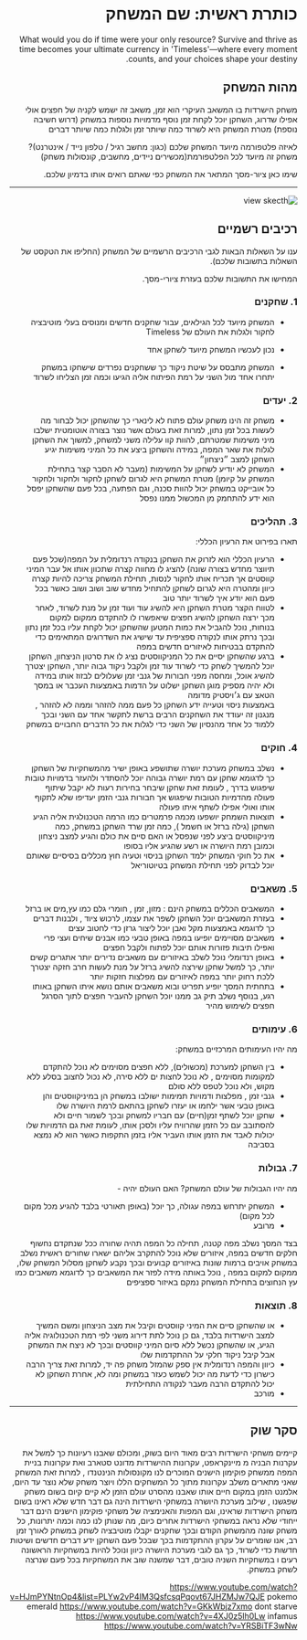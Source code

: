 <div dir='rtl' lang='he'>

# כותרת ראשית: שם המשחק

What would you do if time were your only resource?
Survive and thrive as time becomes your ultimate currency in 'Timeless'—where every moment counts, and your choices shape your destiny.


## מהות המשחק

משחק הישרדות בו המשאב העיקרי הוא זמן, משאב זה ישמש לקניה של חפצים אולי אפילו שדרוג, השחקן יוכל לקחת זמן נוסף מדמויות נוספות במשחק (דרוש חשיבה נוספת) מטרת המשחק היא לשרוד כמה שיותר זמן ולגלות כמה שיותר דברים

לאיזה פלטפורמה מיועד המשחק שלכם (כגון: מחשב רגיל / טלפון נייד / אינטרנט)?
משחק זה מיועד לכל הפלטפורמת(מכשירים ניידים, מחשבים, קונסולות משחק)

שימו כאן ציור-מסך המתאר את המשחק כפי שאתם רואים אותו בדמיון שלכם.

---
![view skecth](https://github.com/FireBomb-game-development/TimlessWorld/assets/89184174/c7581652-f0f6-4bae-a01c-99e4f7a5132c)


## רכיבים רשמיים

ענו על השאלות הבאות לגבי הרכיבים הרשמיים של המשחק
(החליפו את הטקסט של השאלות בתשובות שלכם).

המחישו את התשובות שלכם בעזרת ציורי-מסך.

### 1. שחקנים

*  המשחק מיועד לכל הגילאים, עבור שחקנים חדשים ומנוסים בעלי מוטיבציה לחקור ולגלות את העולם של Timeless 

* נכון לעכשיו המשחק מיועד לשחקן אחד 
* המשחק מתבסס על שיטת ניקוד כך ששחקנים נפרדים שישחקו במשחק יתחרו אחד מול השני על רמת הפיתוח אליה הגיעו וכמה זמן הצליחו לשרוד

### 2. יעדים

* משחק זה הינו משחק עולם פתוח לא לינארי כך שהשחקן יכול לבחור מה לעשות בכל זמן נתון, למרות זאת בעולם אשר נוצר בצורה אוטומטית ישלבו מיני משימות שמטרתם, להוות קוו עלילה משני למשחק, למשוך את השחקן לגלות את שאר המפה, במידה והשחקן ביצע את כל המיני משימות יגיע השחקן למצב ״ניצחון״
* המשחק לא יודיע לשחקן על המשימות (מעבר לא הסבר קצר בתחילת המשחק על קיומן) מטרת המשחק היא  לגרום לשחקן לחקור ולחקור ולחקור כל אובייקט במשחק יכול להוות סכנה, וגם הפתעה, בכל פעם שהשחקן יפסל הוא ידע להתחמק מן המכשול ממנו נפסל


### 3. תהליכים

תארו בפירוט את הרעיון הכללי:

* הרעיון הכללי הוא לזרוק את השחקן בנקודה רנדומלית על המפה(שכל פעם תיווצר מחדש בצורה שונה) להציג לו מחווה קצרה שתכוון אותו אל עבר המיני קווסטים אך תכריח אותו לחקור לנסות, תחילת המשחק צריכה להיות קצרה כיוון ומהטרה היא לגרום לשחקן להתחיל מחדש שוב ושוב ושוב כאשר בכל פעם הוא יודע איך לשרוד יותר טוב
*	לטווח הקצר מטרת השחקן היא להשיג עוד ועוד זמן על מנת לשרוד, לאחר מכך ירצה השחקן להשיג חפצים שיאפשרו לו להתקדם ממקום למקום בנוחות, נוכל להגביל את כמות המטען שהשחקן יכול לקחת עליו בכל זמן נתון ובכך נרתק אותו לנקודה ספציפית עד שישיג את השדרוגים המתאימים כדי להתקדם בבטיחות לאיזורים חדשים במפה
*	ברגע שהשחקן יסיים את כל המניקווסטים נציג לו את סרטון הניצחון, השחקן יוכל להמשיך לשחק כדי לשרוד עוד זמן ולקבל ניקוד גבוה יותר, השחקן יצטרך להשיג אוכל, ומחסה מפני חבורות של גנבי זמן שעלולים לבזוז אותו במידה ולא יהיה מספיק מוגן
השחקן ישלוט על הדמות באמצעות העכבר  או במסך הטאצ עם ג׳ויסטיק מדומה  
 באמצעות ניסוי וטעייה ידע השחקן כל פעם ממה להזהר וממה לא להזהר , מנגנון זה יעודד את השחקנים הרבים ברשת לתקשר אחד עם השני ובכך ללמוד כל אחד מהנסיון של השני כדי לגלות את כל הדברים החבויים במשחק 
### 4. חוקים

* נשלב במשחק מערכת יושרה שתושפע באופן ישיר מהמשחקיות של השחקן כך לדגומא שחקן עם רמת יושרה גבוהה יוכל להסתדר ולהעזר בדמויות טובות שיפגוש בדרך , לעומת זאת שחקן שיבחר בחירות רעות לא יקבל שיתוף פעולה מהדמיות הטובות שיפגוש אך חבורות גנבי הזמן יעדיפו שלא לתקוף אותו ואולי אפילו לשתף איתו פעולה 
* תוצאות השמחק יושפעו מכמה פרמטרים כמו הרמה הטכנולגית אליה הגיע השחקן (גילה ברזל או חשמל ), כמה זמן שרד השחקן במשחק, כמה מיניקווסטים ביצע לפני שנפסל  או האם סיים את כולם והגיע למצב ניצחון וכמובן רמת היושרה או רשע שהגיע אליו בסופו
* את כל חוקי המשחק ילמד השחקן בניסוי וטעיה חוץ מכללים בסיסיים שאותם יוכל לבדוק לפני תחילת המשחק בטיוטוריאל


### 5. משאבים

*  המשאבים הכללים במשחק הינם : מזון, זמן , חומרי גלם כמו עץ,מים או ברזל
* בעזרת המשאבים יוכל השחקן לשפר את עצמו, לרכוש ציוד , ולבנות דברים כך לדוגמא באמצעות מקל ואבן יוכל ליצור גרזן כדי לחטוב עצים
* משאבים מסויימים יופיעו במפה באופן טבעי כמו אבנים שיחים ועצי פרי ואפילו תיבות פזורות אותם יוכל לפתוח ולקבל חפצים
* באופן רנדומלי נוכל לשלב באיזורים עם משאבים נדירים יותר אתגרים קשים יותר, כך למשל שחקן שירצה להשיג ברזל על מנת לעשות חרב חזקה יצטרך ללכת רחוק יותר במפה לאיזורים עם מפלצות חזקות יותר
* בתחתית המסך יופיע תפריט ובוא משאבים אותם נושא איתו השחקן באותו רגע, בנוסף נשלב תיק גב ממנו יוכל השחקן להעביר חפצים לתוך הסרגל חפצים לשימוש מהיר

### 6. עימותים

מה יהיו העימותים המרכזיים במשחק:

* בין השחקן למערכת (מכשולים),
ללא חפצים מסוימים לא נוכל להתקדם למקומות מסוימים , לא נוכל לחצות ים ללא סירה, לא נכול לחצוב בסלע ללא  מקוש, ולא נוכל לטפס ללא סולם
* גנבי זמן , מפלצות ודמויות תמימות ישולבו במשחק הן במיניקווסטים והן באופן טבעי אשר ילחמו או יעזרו לשחקן בהתאם לרמת היושרה שלו
* שחקן יוכל לשתף זמן(חיים) עם חבריו למשחק ובכך לשמור חיים ולא להסתובב עם כל הזמן שהרוויח עליו ולסכן אותו, לעומת זאת גם הדמויות שלו יכולות לאבד את הזמן אותו העביר אליו בזמן התקפות כאשר הוא לא נמצא בסביבה


### 7. גבולות

מה יהיו הגבולות של עולם המשחק? האם העולם יהיה - 
* המשחק יתרחש במפה עגולה, כך יוכל (באופן תאורטי בלבד להגיע מכל מקום לכל מקום)
*  מרובע

בצד המסך נשלב מפה קטנה, תחילה כל המפה תהיה שחורה ככל שנתקדם נחשוף חלקים חדשים במפה, איזורים שלא נוכל להתקרב אליהם ישארו שחורים 
 ראשית נשלב במשחק אויבים ברמות שונות באיזורים קבועים ובכך נקבע לשחקן מסלול המשחק שלו, ממקום למקום במפה , נוכל באותה מידה לפזר את המשאבים כך לדוגמא משאבים כמו עץ הנחוצים בתחילת המשחק נמקם באיזור ספציפים


### 8. תוצאות

* או שהשחקן סיים את המיני קווסטים וקיבל את מצב הניצחון ומשם המשיך למצב הישרדות בלבד, גם כן נוכל לתת דירוג משני לפי רמת הטכנולוגיה אליה הגיע, או שהשחקן נכשל ללא סיום המיני קווסטים ובכך לא ניצח את המשחק אבל קיבל ניקוד חלקי על ההתקדמות שלו
* כיוון והמפה רנדומלית אין ספק שהמזל משחק פה יד, למרות זאת צריך הרבה כישרון כדי לדעת מה יכול לשמש כעזר במשחק ומה לא, אחרת השחקן לא יכול להתקדם הרבה מעבר לנקודה התחילתית
* מורכב

---

## סקר שוק


קיימים משחקי הישרדות רבים מאוד היום בשוק, ומכולם שאבנו רעיונות כך למשל את עקרנות הבניה מ מיינקראפט, עקרונות ההישרדות מדונט סטארב ואת עקרונות בניית המפה ממשחק פוקימון הישנים המוכרים לנו מקונסולות הנינטנדו , למרות זאת המשחק שאני מתארים משלב עקרונות מתוך כל המשחקים הללו ויוצר משחק שלא נוצר עד היום, אלמנט הזמן במקום חיים אותו שאבנו מהסרט עולם הזמן לא קיים קיום בשום משחק שפגשנו , שילוב מערכת היושרה במשחקי הישרדות הינה גם דבר חדש שלא ראינו בשום משחק הישרדות שראינו, וגם המפות והאנימציה של משחקי פוקימון הישנים הינם דבר ייחודי שלא נראה במשחקי הישרדות אחרים כיום, מה שנותן לנו כמה וכמה יתרונות, כל משחק שונה מהמשחק הקודם ובכך שחקנים יקבלו מוטיבציה לשחק במשחק לאורך זמן רב, אנו שומרים על עקרון ההתקדמות בכך שבכל פעם השחקן ידע דברים חדשים ושיטות חדשות כדי לשרוד, כך גם לגבי מערכת היושרה כיוון ונוכל להיות במשחקיות הראשונה רעים ו במשחקיות השניה טובים, דבר שמשנה שוב את המשחקיות בכל פעם שנרצה לשחק במשחק.


https://www.youtube.com/watch?v=HJmPYNtnOp4&list=PLYw2vP4IM3QsfcsqPqovt67JHZMJw7QJE pokemo emerald
https://www.youtube.com/watch?v=GKkWbjz7xmo dont starve
https://www.youtube.com/watch?v=4XJ0z5lh0Lw infamus
https://www.youtube.com/watch?v=YRSBiTF3wNw



</div>
